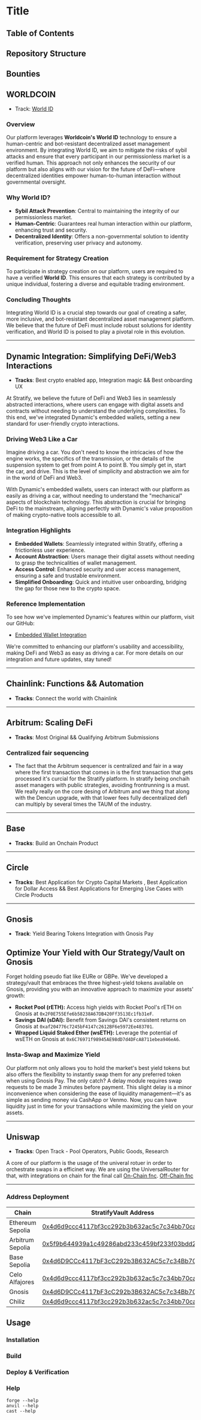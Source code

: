 # Title

## Table of Contents

## Repository Structure

## Bounties

## WORLDCOIN

- Track: [World ID](https://worldcoin.org/world-id)

### Overview

Our platform leverages **Worldcoin's World ID** technology to ensure a human-centric and bot-resistant decentralized asset management environment. By integrating World ID, we aim to mitigate the risks of sybil attacks and ensure that every participant in our permissionless market is a verified human. This approach not only enhances the security of our platform but also aligns with our vision for the future of DeFi—where decentralized identities empower human-to-human interaction without governmental oversight.

### Why World ID?

- **Sybil Attack Prevention**: Central to maintaining the integrity of our permissionless market.
- **Human-Centric**: Guarantees real human interaction within our platform, enhancing trust and security.
- **Decentralized Identity**: Offers a non-governmental solution to identity verification, preserving user privacy and autonomy.

### Requirement for Strategy Creation

To participate in strategy creation on our platform, users are required to have a verified **World ID**. This ensures that each strategy is contributed by a unique individual, fostering a diverse and equitable trading environment.

### Concluding Thoughts

Integrating World ID is a crucial step towards our goal of creating a safer, more inclusive, and bot-resistant decentralized asset management platform. We believe that the future of DeFi must include robust solutions for identity verification, and World ID is poised to play a pivotal role in this evolution.

---------------------------------------------------------------------------------------------------------------------------------------------------------------

## Dynamic Integration: Simplifying DeFi/Web3 Interactions

- **Tracks**: Best crypto enabled app,  Integration magic  &&  Best onboarding UX

At Stratify, we believe the future of DeFi and Web3 lies in seamlessly abstracted interactions, where users can engage with digital assets and contracts without needing to understand the underlying complexities. To this end, we've integrated Dynamic's embedded wallets, setting a new standard for user-friendly crypto interactions.

### Driving Web3 Like a Car

Imagine driving a car. You don't need to know the intricacies of how the engine works, the specifics of the transmission, or the details of the suspension system to get from point A to point B. You simply get in, start the car, and drive. This is the level of simplicity and abstraction we aim for in the world of DeFi and Web3.

With Dynamic's embedded wallets, users can interact with our platform as easily as driving a car, without needing to understand the "mechanical" aspects of blockchain technology. This abstraction is crucial for bringing DeFi to the mainstream, aligning perfectly with Dynamic's value proposition of making crypto-native tools accessible to all.

### Integration Highlights

- **Embedded Wallets**: Seamlessly integrated within Stratify, offering a frictionless user experience.
- **Account Abstraction**: Users manage their digital assets without needing to grasp the technicalities of wallet management.
- **Access Control**: Enhanced security and user access management, ensuring a safe and trustable environment.
- **Simplified Onboarding**: Quick and intuitive user onboarding, bridging the gap for those new to the crypto space.

### Reference Implementation

To see how we've implemented Dynamic's features within our platform, visit our GitHub:

- [Embedded Wallet Integration]("")

We're committed to enhancing our platform's usability and accessibility, making DeFi and Web3 as easy as driving a car. For more details on our integration and future updates, stay tuned!

---------------------------------------------------------------------------------------------------------------------------------------------------------------

## Chainlink: Functions && Automation

- **Tracks**:  Connect the world with Chainlink

---------------------------------------------------------------------------------------------------------------------------------------------------------------

## Arbitrum: Scaling DeFi

- **Tracks**: Most Original && Qualifying Arbitrum Submissions

### Centralized fair sequencing

- The fact that the Arbitrum sequencer is centralized and fair in a way where the first transaction that comes in is the first transaction that gets processed it's curcial for the Stratify platform. In stratify being onchaih asset managers with public strategies, avoiding frontrunning is a must. We really really on the core desing of Arbitrum and we thing that along with the Dencun upgrade, with that lower fees fully decentralized defi can multiply by several times the TAUM of the industry.

---------------------------------------------------------------------------------------------------------------------------------------------------------------

## Base

- **Tracks**: Build an Onchain Product

---------------------------------------------------------------------------------------------------------------------------------------------------------------

## Circle

- **Tracks**:  Best Application for Crypto Capital Markets , Best Application for Dollar Access && Best Applications for Emerging Use Cases with Circle Products

---------------------------------------------------------------------------------------------------------------------------------------------------------------

## Gnosis

- **Track**:  Yield Bearing Tokens Integration with Gnosis Pay

## Optimize Your Yield with Our Strategy/Vault on Gnosis

Forget holding pseudo fiat like EURe or GBPe. We've developed a strategy/vault that embraces the three highest-yield tokens available on Gnosis, providing you with an innovative approach to maximize your assets' growth:

- **Rocket Pool (rETH):** Access high yields with Rocket Pool's rETH on Gnosis at `0x2F0E755Efe6b58238A67DB420Ff3513Ec1fb31eF`.
- **Savings DAI (sDAI):** Benefit from Savings DAI's consistent returns on Gnosis at `0xaf204776c7245bF4147c2612BF6e5972Ee483701`.
- **Wrapped Liquid Staked Ether (wsETH):** Leverage the potential of wsETH on Gnosis at `0x6C76971f98945AE98dD7d4DFcA8711ebea946eA6`.

### Insta-Swap and Maximize Yield

Our platform not only allows you to hold the market's best yield tokens but also offers the flexibility to instantly swap them for any preferred token when using Gnosis Pay. The only catch? A delay module requires swap requests to be made 3 minutes before payment. This slight delay is a minor inconvenience when considering the ease of liquidity management—it's as simple as sending money via CashApp or Venmo. Now, you can have liquidity just in time for your transactions while maximizing the yield on your assets.

---------------------------------------------------------------------------------------------------------------------------------------------------------------

## Uniswap

- **Tracks**: Open Track - Pool Operators, Public Goods, Research

A core of our platform is the usage of the univeral rotuer in order to orchestrate swaps in a efficinet way. We are using the UniversalRouter for that, with integrations on chain for the final call [On-Chain fnc]("https://github.com/alex-alra-arteaga/stratify-eth-london/blob/7a4ac807a7d118fa39876c5dfd8e82edecdacf34/blockend/src/StratifyVault.sol#L122"). [Off-Chain fnc]("https://github.com/alex-alra-arteaga/stratify-eth-london/blob/e7e4c5fffc7514cca1172c8cac71a2ee610a9159/front/src/app/api/functions/route.ts#L50")

---------------------------------------------------------------------------------------------------------------------------------------------------------------

### Address Deployment

| Chain             | StratifyVault Address |
|-------------------|------------------------------------------------------------------------------------------------------------------------------------------------------------------------------------------------------------------------------|
| Ethereum Sepolia           | [0x4d6d9ccc4117bf3cc292b3b632ac5c7c34bb70ca](https://sepolia.etherscan.io/address/0x4d6d9ccc4117bf3cc292b3b632ac5c7c34bb70ca) |
| Arbitrum Sepolia            | [0x5f9b644939a1c49286abd233c459bf233f03bdd2](https://sepolia.arbiscan.io/address/0x5f9b644939a1c49286abd233c459bf233f03bdd2) |
| Base Sepolia  | [0x4d6D9CCc4117bF3cC292b3B632AC5c7c34Bb70ca](https://sepolia.basescan.org/address/0x4d6D9CCc4117bF3cC292b3B632AC5c7c34Bb70ca) |
| Celo Alfajores  | [0x4d6d9ccc4117bf3cc292b3b632ac5c7c34bb70ca](https://explorer.celo.org/alfajores/address/0x4d6D9CCc4117bF3cC292b3B632AC5c7c34Bb70ca) |
| Gnosis | [0x4d6D9CCc4117bF3cC292b3B632AC5c7c34Bb70ca](https://gnosisscan.io/address/0x4d6D9CCc4117bF3cC292b3B632AC5c7c34Bb70ca) |
| Chiliz | [0x4d6d9ccc4117bf3cc292b3b632ac5c7c34bb70ca](https://spicy-explorer.chiliz.com/address/0x4d6d9ccc4117bf3cc292b3b632ac5c7c34bb70ca) |g

## Usage

### Installation

### Build

### Deploy & Verification

### Help

```shell
forge --help
anvil --help
cast --help
```
